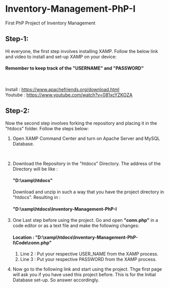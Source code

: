 # Inventory-Management-PhP-I
First PhP Project of Inventory Management

## Step-1:
<p> Hi everyone, the first step involves installing XAMP. Follow the below link and video to install and set-up XAMP on your device: </p>

<h4> Remember to keep track of the <b>"USERNAME"</b> and <b>"PASSWORD"</b> </h4><br>

Install : https://www.apachefriends.org/download.html<br>
Youtube : https://www.youtube.com/watch?v=081xcYZKOZA

## Step-2:
<p> Now the second step involves forking the repository and placing it in the "htdocs" folder. Follow the steps below: </p>
<ol>
    <li> 
        <p> Open XAMP Command Center and turn on Apache Server and MySQL Database. </p>
        <img src = "">
        <img src = "">
    </li>
    <li>
        <p> Download the Repository in the "htdocs" Directory. The address of the Directory will be like :<br>
        <h4>"D:\xamp\htdocs"</h4>
        Download and unzip in such a way that you have the project directory in "htdocs". Resulting in : <br>
        <h4>"D:\xamp\htdocs\Inventory-Management-PhP-I</h4></p>
    </li>
    <li>
        <p> One Last step before using the project. Go and open <b>"conn.php"</b> in a code editor or as a text file and make the following changes:<p>
        <h4>Location : "D:\xamp\htdocs\Inventory-Management-PhP-I\Code\conn.php"</h4> 
        <ol> 
            <li> Line 2 : Put your respective USER_NAME from the XAMP process. </li>
            <li> Line 3 : Put your respective PASSWORD from the XAMP process. </li>
            <img src = "">
        </ol>
    </li>
    <li>
        <p> Now go to the following link and start using the project. Thge first page will ask you if you have used this project before. This is for the Initial Database set-up. So answer accordingly. </p>
        <img src = "">
    </li>
</ol>


 








